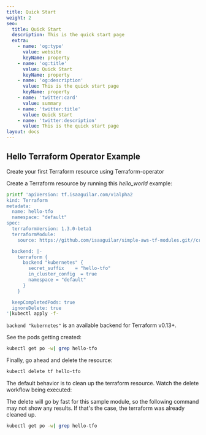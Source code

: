 ```yaml
---
title: Quick Start
weight: 2
seo:
  title: Quick Start
  description: This is the quick start page
  extra:
    - name: 'og:type'
      value: website
      keyName: property
    - name: 'og:title'
      value: Quick Start
      keyName: property
    - name: 'og:description'
      value: This is the quick start page
      keyName: property
    - name: 'twitter:card'
      value: summary
    - name: 'twitter:title'
      value: Quick Start
    - name: 'twitter:description'
      value: This is the quick start page
layout: docs
---
```


## Hello Terraform Operator Example

Create your first Terraform resource using Terraform-operator

Create a Terraform resource by running this _hello_world_ example:



```bash
printf 'apiVersion: tf.isaaguilar.com/v1alpha2
kind: Terraform
metadata:
  name: hello-tfo
  namespace: "default"
spec:
  terraformVersion: 1.3.0-beta1
  terraformModule:
    source: https://github.com/isaaguilar/simple-aws-tf-modules.git//create_file

  backend: |-
    terraform {
      backend "kubernetes" {
        secret_suffix    = "hello-tfo"
        in_cluster_config  = true
        namespace = "default"
      }
    }

  keepCompletedPods: true
  ignoreDelete: true
'|kubectl apply -f-
```

<div class="note">
  <code>backend "kubernetes"</code> is an available backend for Terraform v0.13+.
</div>

See the pods getting created:

```bash
kubectl get po -w| grep hello-tfo
```

Finally, go ahead and delete the resource:

```bash
kubectl delete tf hello-tfo
```

The default behavior is to clean up the terraform resource. Watch the delete workflow being executed:

<div class="note">
  The delete will go by fast for this sample module, so the following command may not show any results. If that's the case, the terraform was already cleaned up.
</div>

```bash
kubectl get po -w| grep hello-tfo
```
